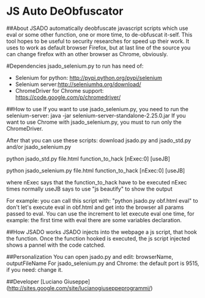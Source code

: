JS Auto DeObfuscator 
========================

##About
JSADO automatically deobfuscate javascript scripts which use eval or some other function, one or more time, to de-obfuscat it-self.
This tool hopes to be useful to security researches for speed up their work.
It uses to work as default browser Firefox, but at last line of the source you can change firefox with an other browser as Chrome, obviously.

#Dependencies
jsado_selenium.py to run has need of: 
* Selenium for python: http://pypi.python.org/pypi/selenium
* Selenium server:http://seleniumhq.org/download/
* ChromeDriver for Chrome support: https://code.google.com/p/chromedriver/

##How to use
If you want to use jsado_selenium.py, you need to run the selenium-server: java -jar selenium-server-standalone-2.25.0.jar
If you want to use Chrome with jsado_selenium.py, you must to run only the ChromeDriver.

After that you can use these scripts: download jsado.py and jsado_std.py and/or jsado_selenium.py

python jsado_std.py file.html function_to_hack [nExec:0] [useJB] 

python jsado_selenium.py file.html function_to_hack [nExec:0] [useJB] 

where 
	nExec says that the function_to_hack have to be executed nExec times normally
	useJB says to use "js beautify" to show the output

For example: you can call this script with: "python jsado.py obf.html eval" to don't let's execute eval in obf.html and get into the browser all params passed to eval.
You can use the increment to let execute eval one time, for example: the first time with eval there are some variables declaration.

##How JSADO works
JSADO injects into the webpage a js script, that hook the function. Once the function hooked is executed, the js script injected shows a pannel with the code catched.

##Personalization
You can open jsado.py and edit: browserName, outputFileName
For jsado_selenium.py and Chrome: the default port is 9515, if you need: change it.

##Developer
[Luciano Giuseppe] (http://sites.google.com/site/lucianogiuseppeprogrammi/)
